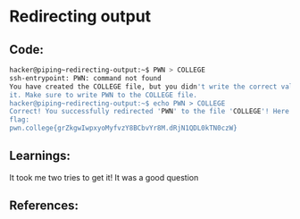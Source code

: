 # Redirecting output
## Code:
```bash
hacker@piping~redirecting-output:~$ PWN > COLLEGE
ssh-entrypoint: PWN: command not found
You have created the COLLEGE file, but you didn't write the correct value to
it. Make sure to write PWN to the COLLEGE file.
hacker@piping~redirecting-output:~$ echo PWN > COLLEGE
Correct! You successfully redirected 'PWN' to the file 'COLLEGE'! Here is your
flag:
pwn.college{grZkgwIwpxyoMyfvzY8BCbvYr8M.dRjN1QDL0kTN0czW}
```
## Learnings:
It took me two tries to get it! It was a good question
## References:
